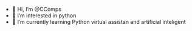 - 👋 Hi, I’m @CComps
- 👀 I’m interested in python
- 🌱 I’m currently learning Python virtual assistan and artificial inteligent

<!---
CComps/CComps is a ✨ special ✨ repository because its `README.md` (this file) appears on your GitHub profile.
You can click the Preview link to take a look at your changes.
--->
